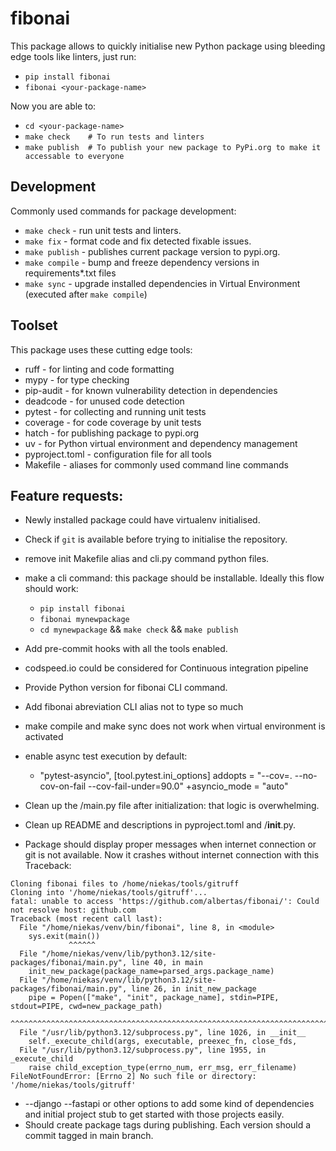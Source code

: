 # fibonai
This package allows to quickly initialise new Python package using bleeding edge tools like linters, just run:
- `pip install fibonai`
- `fibonai <your-package-name>`

Now you are able to:
- `cd <your-package-name>`
- `make check    # To run tests and linters`
- `make publish  # To publish your new package to PyPi.org to make it accessable to everyone`

## Development
Commonly used commands for package development:
- `make check` - run unit tests and linters.
- `make fix` - format code and fix detected fixable issues.
- `make publish` - publishes current package version to pypi.org.
- `make compile` - bump and freeze dependency versions in requirements*.txt files
- `make sync` - upgrade installed dependencies in Virtual Environment (executed after `make compile`)

## Toolset
This package uses these cutting edge tools:
- ruff - for linting and code formatting
- mypy - for type checking
- pip-audit - for known vulnerability detection in dependencies
- deadcode - for unused code detection
- pytest - for collecting and running unit tests
- coverage - for code coverage by unit tests
- hatch - for publishing package to pypi.org
- uv - for Python virtual environment and dependency management
- pyproject.toml - configuration file for all tools
- Makefile - aliases for commonly used command line commands

## Feature requests:
- Newly installed package could have virtualenv initialised.
- Check if `git` is available before trying to initialise the repository.
- remove init Makefile alias and cli.py command python files.
- make a cli command: this package should be installable. Ideally this flow should work:
  - `pip install fibonai`
  - `fibonai mynewpackage`
  - `cd mynewpackage` && `make check` && `make publish`
- Add pre-commit hooks with all the tools enabled.
- codspeed.io could be considered for Continuous integration pipeline

- Provide Python version for fibonai CLI command.
- Add fibonai abreviation CLI alias not to type so much
- make compile and make sync does not work when virtual environment is activated
- enable async test execution by default:
    +    "pytest-asyncio",
    [tool.pytest.ini_options]
    addopts = "--cov=. --no-cov-on-fail --cov-fail-under=90.0"
    +asyncio_mode = "auto"
- Clean up the <package>/main.py file after initialization: that logic is overwhelming.
- Clean up README and descriptions in pyproject.toml and <package>/__init__.py.
- Package should display proper messages when internet connection or git is not available. Now it crashes without internet connection with this Traceback:
```
Cloning fibonai files to /home/niekas/tools/gitruff
Cloning into '/home/niekas/tools/gitruff'...
fatal: unable to access 'https://github.com/albertas/fibonai/': Could not resolve host: github.com
Traceback (most recent call last):
  File "/home/niekas/venv/bin/fibonai", line 8, in <module>
    sys.exit(main())
             ^^^^^^
  File "/home/niekas/venv/lib/python3.12/site-packages/fibonai/main.py", line 40, in main
    init_new_package(package_name=parsed_args.package_name)
  File "/home/niekas/venv/lib/python3.12/site-packages/fibonai/main.py", line 26, in init_new_package
    pipe = Popen(["make", "init", package_name], stdin=PIPE, stdout=PIPE, cwd=new_package_path)
           ^^^^^^^^^^^^^^^^^^^^^^^^^^^^^^^^^^^^^^^^^^^^^^^^^^^^^^^^^^^^^^^^^^^^^^^^^^^^^^^^^^^^
  File "/usr/lib/python3.12/subprocess.py", line 1026, in __init__
    self._execute_child(args, executable, preexec_fn, close_fds,
  File "/usr/lib/python3.12/subprocess.py", line 1955, in _execute_child
    raise child_exception_type(errno_num, err_msg, err_filename)
FileNotFoundError: [Errno 2] No such file or directory: '/home/niekas/tools/gitruff'
```
- --django --fastapi or other options to add some kind of dependencies and initial project stub to get started with those projects easily.
- Should create package tags during publishing. Each version should a commit tagged in main branch.
